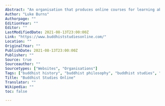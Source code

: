 ```yaml
---
Abstract: "An organisation that produces online courses for learning about Buddhist philosophy, language, and practices."
Author: "Luke Burns"
Authorpage: ""
EditionYear: ""
Editor: ""
LastModifiedDate: 2021-08-13T23:00:00Z
Link: "https://www.buddhiststudiesonline.com/"
Location: ""
OriginalYear: ""
PublishDate: 2021-08-13T23:00:00Z
Publisher: ""
Source: true
Sourceauthor: ""
Sourcetypes: ["Websites", "Organisations"]
Tags: ["buddhist history", "buddhist philosophy", "buddhist studies", "buddhism"]
Title: "Buddhist Studies Online"
Translator: ""
Wikipedia: ""
toc: false

---
```

